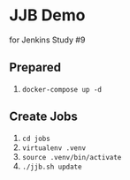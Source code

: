 # JJB Demo

for Jenkins Study #9

## Prepared

1. `docker-compose up -d`

## Create Jobs

1. `cd jobs`
1. `virtualenv .venv`
1. `source .venv/bin/activate`
1. `./jjb.sh update`
